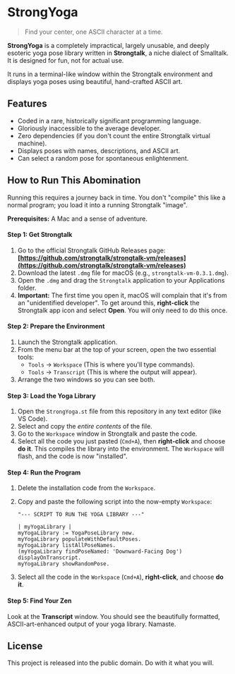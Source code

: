 # StrongYoga
> Find your center, one ASCII character at a time.

**StrongYoga** is a completely impractical, largely unusable, and deeply esoteric yoga pose library written in **Strongtalk**, a niche dialect of Smalltalk. It is designed for fun, not for actual use.

It runs in a terminal-like window within the Strongtalk environment and displays yoga poses using beautiful, hand-crafted ASCII art.

## Features
- Coded in a rare, historically significant programming language.
- Gloriously inaccessible to the average developer.
- Zero dependencies (if you don't count the entire Strongtalk virtual machine).
- Displays poses with names, descriptions, and ASCII art.
- Can select a random pose for spontaneous enlightenment.

## How to Run This Abomination

Running this requires a journey back in time. You don't "compile" this like a normal program; you load it into a running Strongtalk "image".

**Prerequisites:** A Mac and a sense of adventure.

#### Step 1: Get Strongtalk

1.  Go to the official Strongtalk GitHub Releases page: **[https://github.com/strongtalk/strongtalk-vm/releases](https://github.com/strongtalk/strongtalk-vm/releases)**
2.  Download the latest `.dmg` file for macOS (e.g., `strongtalk-vm-0.3.1.dmg`).
3.  Open the `.dmg` and drag the `Strongtalk` application to your Applications folder.
4.  **Important:** The first time you open it, macOS will complain that it's from an "unidentified developer". To get around this, **right-click** the Strongtalk app icon and select **Open**. You will only need to do this once.

#### Step 2: Prepare the Environment

1.  Launch the Strongtalk application.
2.  From the menu bar at the top of your screen, open the two essential tools:
    - `Tools` -> `Workspace` (This is where you'll type commands).
    - `Tools` -> `Transcript` (This is where the output will appear).
3.  Arrange the two windows so you can see both.

#### Step 3: Load the Yoga Library

1.  Open the `StrongYoga.st` file from this repository in any text editor (like VS Code).
2.  Select and copy the *entire contents* of the file.
3.  Go to the `Workspace` window in Strongtalk and paste the code.
4.  Select all the code you just pasted (`Cmd+A`), then **right-click** and choose **do it**. This compiles the library into the environment. The `Workspace` will flash, and the code is now "installed".

#### Step 4: Run the Program

1.  Delete the installation code from the `Workspace`.
2.  Copy and paste the following script into the now-empty `Workspace`:

    ```smalltalk
    "--- SCRIPT TO RUN THE YOGA LIBRARY ---"

    | myYogaLibrary |
    myYogaLibrary := YogaPoseLibrary new.
    myYogaLibrary populateWithDefaultPoses.
    myYogaLibrary listAllPoseNames.
    (myYogaLibrary findPoseNamed: 'Downward-Facing Dog') displayOnTranscript.
    myYogaLibrary showRandomPose.
    ```
3.  Select all the code in the `Workspace` (`Cmd+A`), **right-click**, and choose **do it**.

#### Step 5: Find Your Zen

Look at the **Transcript** window. You should see the beautifully formatted, ASCII-art-enhanced output of your yoga library. Namaste.

## License
This project is released into the public domain. Do with it what you will.